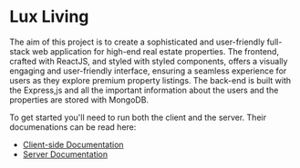 # Lux Living
The aim of this project is to create a sophisticated and user-friendly full-stack web application for high-end real estate properties. The frontend, crafted with ReactJS, and styled with styled components, offers a visually engaging and user-friendly interface, ensuring a seamless experience for users as they explore premium property listings.
The back-end is built with the Express,js and all the important information about the users and the properties are stored with MongoDB.

To get started you'll need to run both the client and the server. Their documenations can be read here:
* [Client-side Documentation](https://github.com/PetarPetrov01/LuxLiving/tree/main/client#readme)
* [Server Documentation](https://github.com/PetarPetrov01/LuxLiving/tree/main/server#readme)
